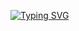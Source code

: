 <a href="https://git.io/typing-svg"><img src="https://readme-typing-svg.demolab.com?font=Fira+Code&size=18&pause=1000&width=435&lines=Samir+Al-Khouri;Computer+Science+Student+%7C+%40Wayne+State+University;AI+%7C+Machine+Learning" alt="Typing SVG" /></a>
